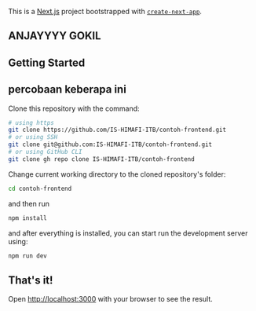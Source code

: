This is a [Next.js](https://nextjs.org/) project bootstrapped with [`create-next-app`](https://github.com/vercel/next.js/tree/canary/packages/create-next-app).

## ANJAYYYY GOKIL

## Getting Started

## percobaan keberapa ini

Clone this repository with the command:

```bash
# using https
git clone https://github.com/IS-HIMAFI-ITB/contoh-frontend.git
# or using SSH
git clone git@github.com:IS-HIMAFI-ITB/contoh-frontend.git
# or using GitHub CLI
git clone gh repo clone IS-HIMAFI-ITB/contoh-frontend
```

Change current working directory to the cloned repository's folder:

```bash
cd contoh-frontend
```

and then run

```bash
npm install
```

and after everything is installed, you can start run the development server using:

```bash
npm run dev
```

## That's it!

Open [http://localhost:3000](http://localhost:3000) with your browser to see the result.
